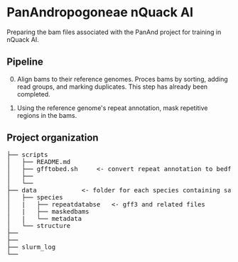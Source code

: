 # PanAndropogoneae nQuack AI

Preparing the bam files associated with the PanAnd project for training in nQuack AI.

## Pipeline

0. Align bams to their reference genomes. Proces bams by sorting, adding read groups, and marking duplicates. This step has already been completed.

1. Using the reference genome's repeat annotation, mask repetitive regions in the bams.

## Project organization
<pre>
├── scripts
│   ├── README.md
│   ├── gfftobed.sh		<- convert repeat annotation to bedfile 
│   ├── 
│   └── 
├── data 			<- folder for each species containing same structure
│   ├── species
│   |   ├── repeatdatabse	<- gff3 and related files 
│   |   ├── maskedbams
│   |   └── metadata
│   └── structure
├── 
├── 
├── slurm_log
└── 
</pre>
